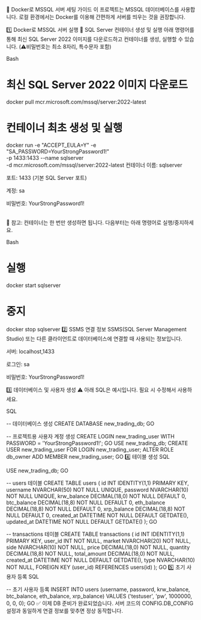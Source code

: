 🚀 Docker로 MSSQL 서버 세팅 가이드
이 프로젝트는 MSSQL 데이터베이스를 사용합니다. 로컬 환경에서는 Docker를 이용해 간편하게 서버를 띄우는 것을 권장합니다.

1️⃣ Docker로 MSSQL 서버 실행
🐳 SQL Server 컨테이너 생성 및 실행
아래 명령어를 통해 최신 SQL Server 2022 이미지를 다운로드하고 컨테이너를 생성, 실행할 수 있습니다.
(⚠️비밀번호는 최소 8자리, 특수문자 포함)

Bash

# 최신 SQL Server 2022 이미지 다운로드

docker pull mcr.microsoft.com/mssql/server:2022-latest

# 컨테이너 최초 생성 및 실행

docker run -e "ACCEPT_EULA=Y" -e "SA_PASSWORD=YourStrongPassword1!" \
 -p 1433:1433 --name sqlserver \
 -d mcr.microsoft.com/mssql/server:2022-latest
컨테이너 이름: sqlserver

포트: 1433 (기본 SQL Server 포트)

계정: sa

비밀번호: YourStrongPassword1!

<br>
📌 참고: 컨테이너는 한 번만 생성하면 됩니다. 다음부터는 아래 명령어로 실행/중지하세요.

Bash

# 실행

docker start sqlserver

# 중지

docker stop sqlserver
2️⃣ SSMS 연결 정보
SSMS(SQL Server Management Studio) 또는 다른 클라이언트로 데이터베이스에 연결할 때 사용되는 정보입니다.

서버: localhost,1433

로그인: sa

비밀번호: YourStrongPassword1!

3️⃣ 데이터베이스 및 사용자 생성
⚠️ 아래 SQL은 예시입니다. 필요 시 수정해서 사용하세요.

SQL

-- 데이터베이스 생성
CREATE DATABASE new_trading_db;
GO

-- 프로젝트용 사용자 계정 생성
CREATE LOGIN new_trading_user WITH PASSWORD = 'YourStrongPassword1!';
GO
USE new_trading_db;
CREATE USER new_trading_user FOR LOGIN new_trading_user;
ALTER ROLE db_owner ADD MEMBER new_trading_user;
GO
4️⃣ 테이블 생성
SQL

USE new_trading_db;
GO

-- users 테이블
CREATE TABLE users (
id INT IDENTITY(1,1) PRIMARY KEY,
username NVARCHAR(50) NOT NULL UNIQUE,
password NVARCHAR(10) NOT NULL UNIQUE,
krw_balance DECIMAL(18,0) NOT NULL DEFAULT 0,
btc_balance DECIMAL(18,8) NOT NULL DEFAULT 0,
eth_balance DECIMAL(18,8) NOT NULL DEFAULT 0,
xrp_balance DECIMAL(18,8) NOT NULL DEFAULT 0,
created_at DATETIME NOT NULL DEFAULT GETDATE(),
updated_at DATETIME NOT NULL DEFAULT GETDATE()
);
GO

-- transactions 테이블
CREATE TABLE transactions (
id INT IDENTITY(1,1) PRIMARY KEY,
user_id INT NOT NULL,
market NVARCHAR(20) NOT NULL,
side NVARCHAR(10) NOT NULL,
price DECIMAL(18,0) NOT NULL,
quantity DECIMAL(18,8) NOT NULL,
total_amount DECIMAL(18,0) NOT NULL,
created_at DATETIME NOT NULL DEFAULT GETDATE(),
type NVARCHAR(10) NOT NULL,
FOREIGN KEY (user_id) REFERENCES users(id)
);
GO
5️⃣ 초기 사용자 등록
SQL

-- 초기 사용자 등록
INSERT INTO users (username, password, krw_balance, btc_balance, eth_balance, xrp_balance)
VALUES ('testuser', 'pw', 1000000, 0, 0, 0);
GO
✅ 이제 DB 준비가 완료되었습니다. 서버 코드의 CONFIG.DB_CONFIG 설정과 동일하게 연결 정보를 맞추면 정상 동작합니다.
